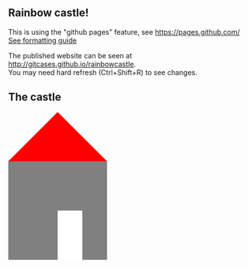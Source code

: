## Rainbow castle!
This is using the "github pages" feature, see https://pages.github.com/  
[See formatting guide](formatting-guide.md)

The published website can be seen at http://gitcases.github.io/rainbowcastle.  
You may need hard refresh (Ctrl+Shift+R) to see changes.


## The castle

<style type="text/css">
  .roof {
    border: 100px solid transparent;
    width: 200px;
    border-top: none;
    border-bottom-color: red;
    box-sizing: border-box;
  }
  .ground-floor {
    background: grey;
    height: 200px;
    width: 200px;
    position: relative;
  }
  .ground-floor > .door {
    background: white;
    position: absolute;
    bottom: 0;
    right: 50px;
    left: 100px;
    top: 100px;
  }
</style>

<script>alert("Welcome to the rainbow castle");</script>

<div class="roof"></div>
<div class="ground-floor">
  <div class="door"></div>
</div>

